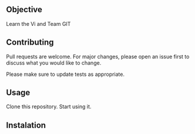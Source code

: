 
## Objective
Learn the Vi and Team GIT

## Contributing
Pull requests are welcome. For major changes, please open an issue first to discuss what you would like to change.

Please make sure to update tests as appropriate.

## Usage
Clone this repository. Start using it.

## Instalation

